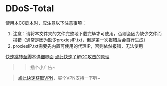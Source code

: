 # DDoS-Total
使用本CC脚本时，应注意以下注意事项：
1. 注意：请将本文件夹的文件完整地下载完毕才可使用，否则会因为缺少文件而报错（通常是因为缺少proxiesIP.txt，但是第一次报错后会自行生成）
2. proxiesIP.txt需要先内置可使用的代理IP，否则依然报错，无法使用

[快速跳转至脚本详细界面](https://github.com/tzaikmew/DDoS-Total/blob/main/CC/CC.py)
[点此快速了解CC攻击的原理](https://github.com/tzaikmew/DDoS-Total/tree/main/DDoS%E5%8E%9F%E7%90%86%E7%9A%84%E4%BB%8B%E7%BB%8D%20%20)

>> 插个小广告~

> [点此快速获取VPN](https://4m.cn/M8zzh)，买个VPN支持一下叭~
